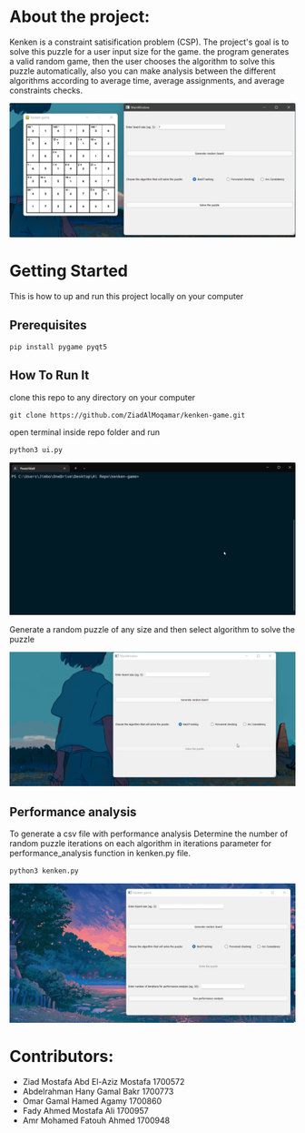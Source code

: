 # About the project:

Kenken is a constraint satisification problem (CSP). The project's goal is to solve this puzzle for a user input size for the game. the program generates a valid random game, then the user chooses the algorithm to solve this puzzle automatically, also you can make analysis between the different algorithms according to average time, average assignments, and average constraints checks.

![preview of the project](https://github.com/ZiadAlMoqamar/kenken-game/blob/main/demo/about.png?raw=true)

# Getting Started

This is how to up and run this project locally on your computer

## Prerequisites

```bash
pip install pygame pyqt5
```

## How To Run It

clone this repo to any directory on your computer

```git
git clone https://github.com/ZiadAlMoqamar/kenken-game.git
```

open terminal inside repo folder and run

```bash
python3 ui.py
```

![how to run ui](https://github.com/ZiadAlMoqamar/kenken-game/blob/main/demo/how_to_run_ui.gif?raw=true)

Generate a random puzzle of any size and then select algorithm to solve the puzzle

![how to generate and solve kenken puzzle](https://github.com/ZiadAlMoqamar/kenken-game/blob/main/demo/howtogenerateandsolve.gif?raw=true)

## Performance analysis

To generate a csv file with performance analysis
Determine the number of random puzzle iterations on each algorithm in iterations parameter for performance_analysis function in kenken.py file.

```bash
python3 kenken.py
```

![performance analysis](https://github.com/ZiadAlMoqamar/kenken-game/blob/main/demo/performance_analysis.gif?raw=true)

# Contributors:

- Ziad Mostafa Abd El-Aziz Mostafa 1700572
- Abdelrahman Hany Gamal Bakr 1700773
- Omar Gamal Hamed Agamy 1700860
- Fady Ahmed Mostafa Ali 1700957
- Amr Mohamed Fatouh Ahmed 1700948
